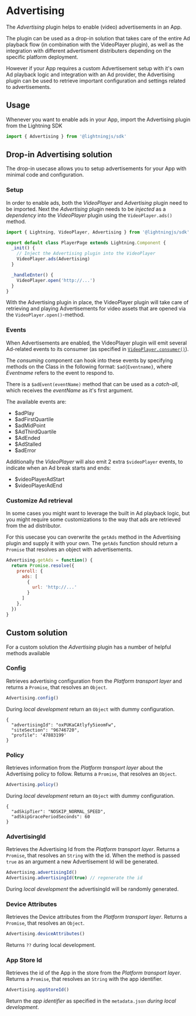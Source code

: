 # Advertising

The _Advertising_ plugin helps to enable (video) advertisements in an App.

The plugin can be used as a drop-in solution that takes care of the entire Ad playback flow (in combination with the VideoPlayer plugin),
as well as the integration with different advertisment distributers depending on the specific platform deployment.

However if your App requires a custom Advertisement setup with it's own Ad playback logic and integration with an Ad provider, the Advertising
plugin can be used to retrieve important configuration and settings related to advertisements.


## Usage

Whenever you want to enable ads in your App, import the Advertising plugin from the Lightning SDK

```js
import { Advertising } from '@lightningjs/sdk'
```

## Drop-in Advertising solution

The drop-in usecase allows you to setup advertisements for your App with minimal code and configuration.

### Setup

In order to enable ads, both the _VideoPlayer_ and _Advertising_ plugin need to be imported. Next the _Advertising_ plugin
needs to be _injected_ as a _dependency_ into the _VideoPlayer_ plugin using the `VideoPlayer.ads()` method.

```js
import { Lightning, VideoPlayer, Advertising } from '@lightningjs/sdk'

export default class PlayerPage extends Lightning.Component {
  _init() {
    // Inject the Advertising plugin into the VideoPlayer
    VideoPlayer.ads(Advertising)
  }

  _handleEnter() {
    VideoPlayer.open('http://...')
  }
}
```

With the Advertising plugin in place, the VideoPlayer plugin will take care of retrieving and playing Advertisements
for video assets that are opened via the `VideoPlayer.open()`-method.

### Events

When Advertisements are enabled, the VideoPlayer plugin will emit several Ad-related events to its consumer (as specified in [`VideoPlayer.consumer()`](/plugins/videoplayer?id=consumer)).

The _consuming_ component can hook into these events by specifying methods on the Class in the following format: `$ad{Eventname}`, where
_Eventname_ refers to the event to respond to.

There is a `$adEvent(eventName)` method that can be used as a _catch-all_, which receives the _eventName_ as it's first argument.

The available events are:

- $adPlay
- $adFirstQuartile
- $adMidPoint
- $AdThirdQuartile
- $AdEnded
- $AdStalled
- $adError

Additionally the _VideoPlayer_ will also emit 2 extra `$videoPlayer` events, to indicate when an Ad break starts and ends:

- $videoPlayerAdStart
- $videoPlayerAdEnd


### Customize Ad retrieval

In some cases you might want to leverage the built in Ad playback logic, but you might require some customizations to the way that ads are retrieved from the ad distributor.

For this usecase you can overwrite the `getAds` method in the Advertising plugin and supply it with your own. The `getAds` function should return a `Promise`
that resolves an object with advertisements.

```js
Advertising.getAds = function() {
  return Promise.resolve({
    preroll: {
      ads: [
        {
          url: 'http://...'
        }
      ]
    },
  })
}
```

## Custom solution

For a custom solution the _Advertising_ plugin has a number of helpful methods available

### Config

Retrieves advertising configuration from the _Platform transport layer_ and returns a `Promise`, that resolves an `Object`.

```js
Advertising.config()
```

During _local development_ return an `Object` with dummy configuration.

```
{
  "advertisingId": "oxPUKaCAtlyfy5ieomFw",
  "siteSection": "96746720",
  "profile": '47883199'
}
```

### Policy

Retrieves information from the _Platform transport layer_ about the Advertising policy to follow. Returns a `Promise`, that resolves an `Object`.

```js
Advertising.policy()
```

During _local development_ return an `Object` with dummy configuration.

```
{
  "adSkipTier": "NOSKIP_NORMAL_SPEED",
  "adSkipGracePeriodSeconds": 60
}
```


### AdvertisingId

Retrieves the Advertising Id from the _Platform transport layer_. Returns a `Promise`, that resolves an `String` with the id.
When the method is passed `true` as an argument a new Advertisement Id will be generated.


```js
Advertising.advertisingId()
Advertising.advertisingId(true) // regenerate the id
```

During _local development_ the advertisingId will be randomly generated.

### Device Attributes

Retrieves the Device attributes from the _Platform transport layer_. Returns a `Promise`, that resolves an `Object`.

```js
Advertising.deviceAttributes()
```

Returns `??` during local development.


### App Store Id

Retrieves the id of the App in the store from the _Platform transport layer_. Returns a `Promise`, that resolves an `String` with the app identifier.

```js
Advertising.appStoreId()
```

Return the _app identifier_ as specified in the `metadata.json` _during local development_.
